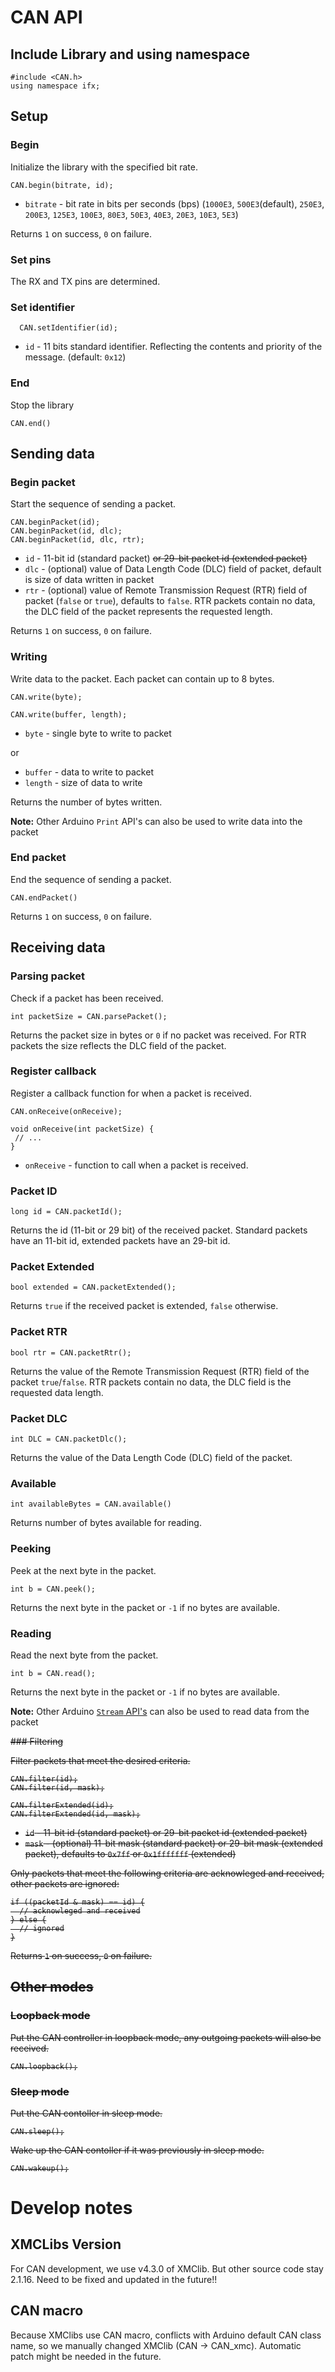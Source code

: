 # CAN API

## Include Library and using namespace

```arduino
#include <CAN.h>
using namespace ifx;
```

## Setup

### Begin

Initialize the library with the specified bit rate.

```arduino
CAN.begin(bitrate, id);
```
 * `bitrate` - bit rate in bits per seconds (bps) (`1000E3`, `500E3`(default), `250E3`, `200E3`, `125E3`, `100E3`, `80E3`, `50E3`, `40E3`, `20E3`, `10E3`, `5E3`)

Returns `1` on success, `0` on failure.

### Set pins

The RX and TX pins are determined. 

### Set identifier

```arduino
  CAN.setIdentifier(id);
```
 * `id` - 11 bits standard identifier. Reflecting the contents and priority of the message. (default: `0x12`)


### End

Stop the library

```arduino
CAN.end()
```


## Sending data

### Begin packet

Start the sequence of sending a packet.

```arduino
CAN.beginPacket(id);
CAN.beginPacket(id, dlc);
CAN.beginPacket(id, dlc, rtr);
```

 * `id` - 11-bit id (standard packet) <strike> or 29-bit packet id (extended packet)</strike>
 * `dlc` - (optional) value of Data Length Code (DLC) field of packet, default is size of data written in packet
 * `rtr` - (optional) value of Remote Transmission Request (RTR) field of packet (`false` or `true`), defaults to `false`. RTR packets contain no data, the DLC field of the packet represents the requested length.

Returns `1` on success, `0` on failure.

### Writing

Write data to the packet. Each packet can contain up to 8 bytes.

```arduino
CAN.write(byte);

CAN.write(buffer, length);
```
* `byte` - single byte to write to packet

or

* `buffer` - data to write to packet
* `length` - size of data to write

Returns the number of bytes written.

**Note:** Other Arduino `Print` API's can also be used to write data into the packet

### End packet

End the sequence of sending a packet.

```arduino
CAN.endPacket()
```

Returns `1` on success, `0` on failure.

## Receiving data

### Parsing packet

Check if a packet has been received.

```arduino
int packetSize = CAN.parsePacket();
```

Returns the packet size in bytes or `0` if no packet was received. For RTR packets the size reflects the DLC field of the packet.

### Register callback

Register a callback function for when a packet is received.

```arduino
CAN.onReceive(onReceive);

void onReceive(int packetSize) {
 // ...
}
```

 * `onReceive` - function to call when a packet is received.

### Packet ID

```arduino
long id = CAN.packetId();
```

Returns the id (11-bit or 29 bit) of the received packet. Standard packets have an 11-bit id, extended packets have an 29-bit id.


### Packet Extended

```arduino
bool extended = CAN.packetExtended();
```

Returns `true` if the received packet is extended, `false` otherwise.

### Packet RTR

```arduino
bool rtr = CAN.packetRtr();
```

Returns the value of the Remote Transmission Request (RTR) field of the packet `true`/`false`. RTR packets contain no data, the DLC field is the requested data length.

### Packet DLC

```arduino
int DLC = CAN.packetDlc();
```

Returns the value of the Data Length Code (DLC) field of the packet.


### Available

```arduino
int availableBytes = CAN.available()
```

Returns number of bytes available for reading.

### Peeking

Peek at the next byte in the packet.

```arduino
int b = CAN.peek();
```

Returns the next byte in the packet or `-1` if no bytes are available.

### Reading

Read the next byte from the packet.

```arduino
int b = CAN.read();
```

Returns the next byte in the packet or `-1` if no bytes are available.

**Note:** Other Arduino [`Stream` API's](https://www.arduino.cc/en/Reference/Stream) can also be used to read data from the packet

<strike>
### Filtering

Filter packets that meet the desired criteria.

```
CAN.filter(id);
CAN.filter(id, mask);

CAN.filterExtended(id);
CAN.filterExtended(id, mask);
```

 * `id` - 11-bit id (standard packet) or 29-bit packet id (extended packet)
 * `mask` - (optional) 11-bit mask (standard packet) or 29-bit mask (extended packet), defaults to `0x7ff` or `0x1fffffff` (extended)

Only packets that meet the following criteria are acknowleged and received, other packets are ignored:

```
if ((packetId & mask) == id) {
  // acknowleged and received
} else {
  // ignored
}
```

Returns `1` on success, `0` on failure.

## Other modes

### Loopback mode

Put the CAN controller in loopback mode, any outgoing packets will also be received.

```arduino
CAN.loopback();
```

### Sleep mode

Put the CAN contoller in sleep mode.

```arduino
CAN.sleep();
```

Wake up the CAN contoller if it was previously in sleep mode.

```arduino
CAN.wakeup();
```
</strike>

# Develop notes

## XMCLibs Version
For CAN development, we use v4.3.0 of XMClib. But other source code stay 2.1.16. Need to be fixed and updated in the future!!

## CAN macro
Because XMClibs use CAN macro, conflicts with Arduino default CAN class name, so we manually changed XMClib (CAN -> CAN_xmc). Automatic patch might be needed in the future. 